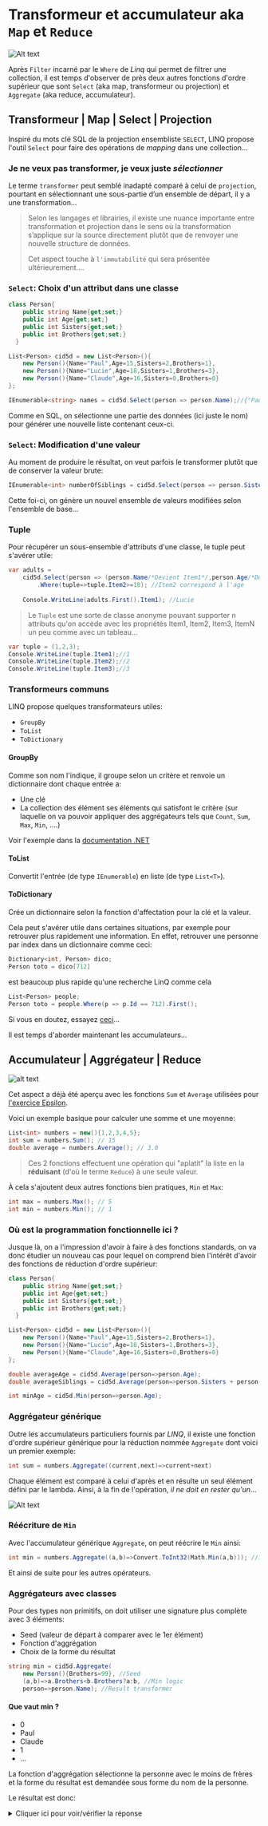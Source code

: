 # Transformeur et accumulateur aka `Map` et `Reduce`

![Alt text](transformers.jpg)

Après `Filter` incarné par le `Where` de *Linq* qui permet de filtrer une collection, il est temps d'observer de près deux autres fonctions d'ordre supérieur que sont `Select` (aka map, transformeur ou projection) et `Aggregate` (aka reduce, accumulateur).

## Transformeur | Map | Select | Projection
Inspiré du mots clé SQL de la projection ensembliste `SELECT`, LINQ propose l'outil `Select` pour faire des opérations de *mapping* dans une collection...

### Je ne veux pas transformer, je veux juste *sélectionner*
Le terme `transformer` peut semblé inadapté comparé à celui de `projection`, pourtant en sélectionnant une sous-partie d’un ensemble de départ, il y a une transformation...

> Selon les langages et librairies, il existe une nuance importante entre transformation et projection dans le sens où la transformation s’applique sur la source directement plutôt que de renvoyer une nouvelle structure de données.
> 
> Cet aspect touche à `l'immutabilité` qui sera présentée ultérieurement....

### `Select`: Choix d'un attribut dans une classe

```csharp
class Person{
    public string Name{get;set;} 
    public int Age{get;set;}
    public int Sisters{get;set;}
    public int Brothers{get;set;}
  }

List<Person> cid5d = new List<Person>(){
    new Person(){Name="Paul",Age=15,Sisters=2,Brothers=1},
    new Person(){Name="Lucie",Age=18,Sisters=1,Brothers=3},
    new Person(){Name="Claude",Age=16,Sisters=0,Brothers=0}
};

IEnumerable<string> names = cid5d.Select(person => person.Name);//{"Paul","Lucie","Claude"}
```

Comme en SQL, on sélectionne une partie des données (ici juste le nom) pour générer une nouvelle liste contenant ceux-ci.

### `Select`: Modification d'une valeur

Au moment de produire le résultat, on veut parfois le transformer plutôt que de conserver la valeur brute:
```csharp
IEnumerable<int> numberOfSiblings = cid5d.Select(person => person.Sisters+person.Brothers);//{3,4,0}
```

Cette foi-ci, on génère un nouvel ensemble de valeurs modifiées selon l'ensemble de base...

### Tuple
Pour récupérer un sous-ensemble d'attributs d'une classe, le tuple peut s'avérer utile:

```csharp
var adults = 
    cid5d.Select(person => (person.Name/*Devient Item1*/,person.Age/*Devient Item2*/))
        .Where(tuple=>tuple.Item2>=18); //Item2 correspond à l'age
    
    Console.WriteLine(adults.First().Item1); //Lucie
```

> Le `Tuple` est une sorte de classe anonyme pouvant supporter n attributs qu'on accède avec les propriétés Item1, Item2, Item3, ItemN un peu comme avec un tableau...

```csharp
var tuple = (1,2,3);
Console.WriteLine(tuple.Item1);//1
Console.WriteLine(tuple.Item2);//2
Console.WriteLine(tuple.Item3);//3
```

### Transformeurs communs
LINQ propose quelques transformateurs utiles:

- `GroupBy`
- `ToList`
- `ToDictionary`
  

#### GroupBy
Comme son nom l'indique, il groupe selon un critère et renvoie un dictionnaire dont chaque entrée a:
- Une clé
- La collection des élément ses éléments qui satisfont le critère (sur laquelle on va pouvoir appliquer des aggrégateurs tels que `Count`, `Sum`, `Max`, `Min`, ....)

Voir l'exemple dans la [documentation .NET](https://learn.microsoft.com/fr-fr/dotnet/api/system.linq.enumerable.groupby?view=net-8.0)

#### ToList
Convertit l'entrée (de type `IEnumerable`) en liste (de type `List<T>`).

#### ToDictionary
Crée un dictionnaire selon la fonction d'affectation pour la clé et la valeur.

Cela peut s'avérer utile dans certaines situations, par exemple pour retrouver plus rapidement une information. En effet, retrouver une personne par index dans un dictionnaire comme ceci:

```csharp
Dictionary<int, Person> dico;
Person toto = dico[712]
```
est beaucoup plus rapide qu'une recherche LinQ comme cela

```csharp
List<Person> people;
Person toto = people.Where(p => p.Id == 712).First();
```
Si vous en doutez, essayez [ceci](../../assets/SearchSpeed/)...

Il est temps d'aborder maintenant les accumulateurs...

## Accumulateur | Aggrégateur | Reduce

![alt text](pile.jpg)

Cet aspect a déjà été aperçu avec les fonctions `Sum` et `Average` utilisées pour [l'exercice Epsilon](../../exos/filter1/README.md#partie-2-epsilon).

Voici un exemple basique pour calculer une somme et une moyenne:

```csharp
List<int> numbers = new(){1,2,3,4,5};
int sum = numbers.Sum(); // 15
double average = numbers.Average(); // 3.0
```

> Ces 2 fonctions effectuent une opération qui "aplatit" la liste en la **réduisant** (d'où le terme `Reduce`) à une seule valeur.

À cela s'ajoutent deux autres fonctions bien pratiques, `Min` et `Max`:

```csharp
int max = numbers.Max(); // 5
int min = numbers.Min(); // 1
```

### Où est la programmation fonctionnelle ici ?
Jusque là, on a l'impression d'avoir à faire à des fonctions standards, on va donc étudier un nouveau cas pour lequel on comprend bien l'intérêt d'avoir des fonctions de réduction d'ordre supérieur:

```csharp
class Person{
    public string Name{get;set;} 
    public int Age{get;set;}
    public int Sisters{get;set;}
    public int Brothers{get;set;}
  }

List<Person> cid5d = new List<Person>(){
    new Person(){Name="Paul",Age=15,Sisters=2,Brothers=1},
    new Person(){Name="Lucie",Age=18,Sisters=1,Brothers=3},
    new Person(){Name="Claude",Age=16,Sisters=0,Brothers=0}
};

double averageAge = cid5d.Average(person=>person.Age);
double averageSiblings = cid5d.Average(person=>person.Sisters + person.Brothers);

int minAge = cid5d.Min(person=>person.Age);
```

### Aggrégateur générique
Outre les accumulateurs particuliers fournis par *LINQ*, il existe une fonction d'ordre supérieur générique pour la réduction nommée `Aggregate` dont voici un premier exemple:

```csharp
int sum = numbers.Aggregate((current,next)=>current+next)
```

Chaque élément est comparé à celui d'après et en résulte un seul élément défini par le lambda.
Ainsi, à la fin de l'opération, *il ne doit en rester qu'un*...

![Alt text](highlander.png)

### Réécriture de `Min`
Avec l'accumulateur générique `Aggregate`, on peut réécrire le `Min` ainsi:

```csharp
int min = numbers.Aggregate((a,b)=>Convert.ToInt32(Math.Min(a,b))); //1
```

Et ainsi de suite pour les autres opérateurs.

### Aggrégateurs avec classes
Pour des types non primitifs, on doit utiliser une signature plus complète avec 3 éléments:

- Seed (valeur de départ à comparer avec le 1er élément)
- Fonction d'aggrégation
- Choix de la forme du résultat

```csharp
string min = cid5d.Aggregate(
    new Person(){Brothers=99}, //Seed
    (a,b)=>a.Brothers<b.Brothers?a:b, //Min logic
    person=>person.Name); //Result transformer
```

#### Que vaut min ?
- 0
- Paul
- Claude
- 1
- ...

La fonction d'aggrégation sélectionne la personne avec le moins de frères et la forme du résultat est demandée sous forme du nom de la personne.

Le résultat est donc:

<details>
<summary>Cliquer ici pour voir/vérifier la réponse</summary>
Claude
</details>